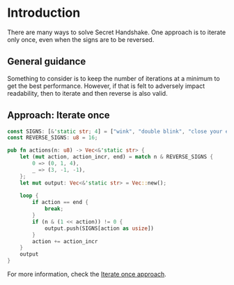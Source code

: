 # Introduction

There are many ways to solve Secret Handshake.
One approach is to iterate only once, even when the signs are to be reversed.

## General guidance

Something to consider is to keep the number of iterations at a minimum to get the best performance.
However, if that is felt to adversely impact readability, then to iterate and then reverse is also valid.

## Approach: Iterate once

```rust
const SIGNS: [&'static str; 4] = ["wink", "double blink", "close your eyes", "jump"];
const REVERSE_SIGNS: u8 = 16;

pub fn actions(n: u8) -> Vec<&'static str> {
    let (mut action, action_incr, end) = match n & REVERSE_SIGNS {
        0 => (0, 1, 4),
        _ => (3, -1, -1),
    };
    let mut output: Vec<&'static str> = Vec::new();
    
    loop {
        if action == end {
            break;
        }
        if (n & (1 << action)) != 0 {
            output.push(SIGNS[action as usize])
        }
        action += action_incr
    }
    output
}
```

For more information, check the [Iterate once approach][approach-iterate-once].

[approach-iterate-once]: https://exercism.org/tracks/rust/exercises/secret-handshake/approaches/iterate-once
